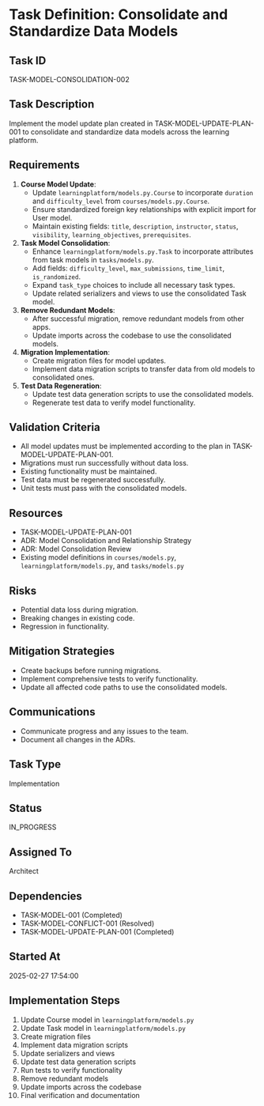 # Task Definition: Consolidate and Standardize Data Models

## Task ID
TASK-MODEL-CONSOLIDATION-002

## Task Description
Implement the model update plan created in TASK-MODEL-UPDATE-PLAN-001 to consolidate and standardize data models across the learning platform.

## Requirements
1.  **Course Model Update**:
    *   Update `learningplatform/models.py.Course` to incorporate `duration` and `difficulty_level` from `courses/models.py.Course`.
    *   Ensure standardized foreign key relationships with explicit import for User model.
    *   Maintain existing fields: `title`, `description`, `instructor`, `status`, `visibility`, `learning_objectives`, `prerequisites`.
2.  **Task Model Consolidation**:
    *   Enhance `learningplatform/models.py.Task` to incorporate attributes from task models in `tasks/models.py`.
    *   Add fields: `difficulty_level`, `max_submissions`, `time_limit`, `is_randomized`.
    *   Expand `task_type` choices to include all necessary task types.
    *   Update related serializers and views to use the consolidated Task model.
3.  **Remove Redundant Models**:
    *   After successful migration, remove redundant models from other apps.
    *   Update imports across the codebase to use the consolidated models.
4.  **Migration Implementation**:
    *   Create migration files for model updates.
    *   Implement data migration scripts to transfer data from old models to consolidated ones.
5.  **Test Data Regeneration**:
    *   Update test data generation scripts to use the consolidated models.
    *   Regenerate test data to verify model functionality.

## Validation Criteria
*   All model updates must be implemented according to the plan in TASK-MODEL-UPDATE-PLAN-001.
*   Migrations must run successfully without data loss.
*   Existing functionality must be maintained.
*   Test data must be regenerated successfully.
*   Unit tests must pass with the consolidated models.

## Resources
*   TASK-MODEL-UPDATE-PLAN-001
*   ADR: Model Consolidation and Relationship Strategy
*   ADR: Model Consolidation Review
*   Existing model definitions in `courses/models.py`, `learningplatform/models.py`, and `tasks/models.py`

## Risks
*   Potential data loss during migration.
*   Breaking changes in existing code.
*   Regression in functionality.

## Mitigation Strategies
*   Create backups before running migrations.
*   Implement comprehensive tests to verify functionality.
*   Update all affected code paths to use the consolidated models.

## Communications
*   Communicate progress and any issues to the team.
*   Document all changes in the ADRs.

## Task Type
Implementation

## Status
IN_PROGRESS

## Assigned To
Architect

## Dependencies
*   TASK-MODEL-001 (Completed)
*   TASK-MODEL-CONFLICT-001 (Resolved)
*   TASK-MODEL-UPDATE-PLAN-001 (Completed)

## Started At
2025-02-27 17:54:00

## Implementation Steps
1. Update Course model in `learningplatform/models.py`
2. Update Task model in `learningplatform/models.py`
3. Create migration files
4. Implement data migration scripts
5. Update serializers and views
6. Update test data generation scripts
7. Run tests to verify functionality
8. Remove redundant models
9. Update imports across the codebase
10. Final verification and documentation
